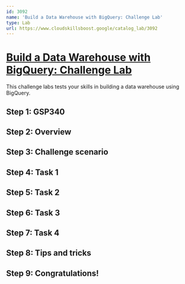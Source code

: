 ```yaml
---
id: 3092
name: 'Build a Data Warehouse with BigQuery: Challenge Lab'
type: Lab
url: https://www.cloudskillsboost.google/catalog_lab/3092
---
```


# [Build a Data Warehouse with BigQuery: Challenge Lab](https://www.cloudskillsboost.google/catalog_lab/3092)

This challenge labs tests your skills in building a data warehouse using BigQuery.

## Step 1: GSP340

## Step 2: Overview

## Step 3: Challenge scenario

## Step 4: Task 1

## Step 5: Task 2

## Step 6: Task 3

## Step 7: Task 4

## Step 8: Tips and tricks

## Step 9: Congratulations!
